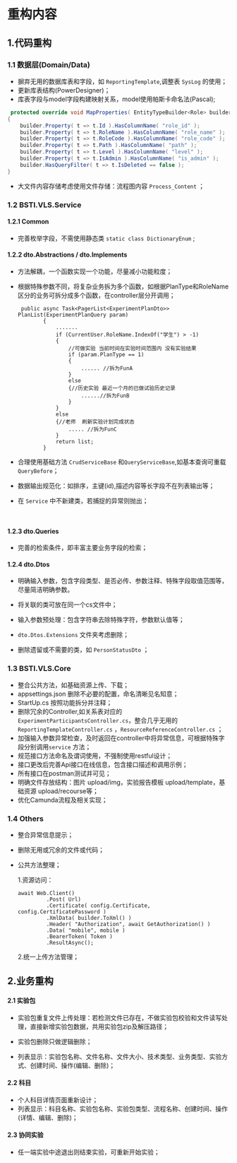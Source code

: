 # 重构内容

## 1.代码重构

###  1.1 数据层(Domain/Data)

-    摒弃无用的数据库表和字段，如  `ReportingTemplate`,调整表 `SysLog` 的使用；
-    更新库表结构(PowerDesigner)；
-    库表字段与model字段构建映射关系，model使用帕斯卡命名法(Pascal);

```c#
 protected override void MapProperties( EntityTypeBuilder<Role> builder ) 
{
	builder.Property( t => t.Id ).HasColumnName( "role_id" );
   	builder.Property( t => t.RoleName ).HasColumnName( "role_name" );
   	builder.Property( t => t.RoleCode ).HasColumnName( "role_code" );
	builder.Property( t => t.Path ).HasColumnName( "path" );
	builder.Property( t => t.Level ).HasColumnName( "level" );
	builder.Property( t => t.IsAdmin ).HasColumnName( "is_admin" );
	builder.HasQueryFilter( t => t.IsDeleted == false );
}
```

- 大文件内容存储考虑使用文件存储：流程图内容 `Process_Content` ；



### 1.2 BSTI.VLS.Service

####    1.2.1 Common

- 完善枚举字段，不需使用静态类 `static class DictionaryEnum` ;

  

####    1.2.2 dto.Abstractions / dto.Implements

- 方法解耦，一个函数实现一个功能，尽量减小功能粒度；

- 根据特殊参数不同，将复杂业务拆为多个函数，如根据PlanType和RoleName区分的业务可拆分成多个函数，在controller层分开调用；

  ```
   public async Task<PagerList<ExperimentPlanDto>> PlanList(ExperimentPlanQuery param)
          {
              .......
              if (CurrentUser.RoleName.IndexOf("学生") > -1)
              {
                  //可做实验 当前时间在实验时间范围内 没有实验结果
                  if (param.PlanType == 1)
                  {
                      ...... //拆为FunA
                  }
                  else
                  {//历史实验 最近一个月的已做试验历史记录
                      ......//拆为FunB
                  }
              }
              else
              {//老师  刷新实验计划完成状态
                  ..... //拆为FunC
              }
              return list;
          }
  ```

  

- 合理使用基础方法 `CrudServiceBase`  和`QueryServiceBase`,如基本查询可重载 `QueryBefore`；

- 数据输出规范化：如排序，主键(id),描述内容等长字段不在列表输出等；

- 在 `Service` 中不新建类，若捕捉的异常则抛出；

  ​     

#### 1.2.3 dto.Queries

- 完善的检索条件，即丰富主要业务字段的检索；

  

#### 1.2.4 dto.Dtos

- 明确输入参数，包含字段类型、是否必传、参数注释、特殊字段取值范围等，尽量简洁明确参数。

- 将关联的类可放在同一个cs文件中；

- 输入参数预处理：包含字符串去除特殊字符，参数默认值等；

- `dto.Dtos.Extensions` 文件夹考虑删除；

- 删除遗留或不需要的类，如 `PersonStatusDto` ；

   

### 1.3 BSTI.VLS.Core

-  整合公共方法，如基础资源上传、下载；
- appsettings.json 删除不必要的配置，命名清晰见名知意；
- StartUp.cs 按照功能拆分并注释；
- 删除冗余的Controller,如关系表对应的 `ExperimentParticipantsController.cs`，整合几乎无用的`ReportingTemplateController.cs` ，`ResourceReferenceController.cs` ；
- 加强输入参数异常检查，及时返回在controller中将异常信息，可根据特殊字段分别调用`service` 方法；
- 规范接口方法命名及谓词使用，不强制使用restful设计；
- 接口更改后完善Api接口在线信息，包含接口描述和调用示例；
- 所有接口在postman测试并可见；
- 明确文件存放结构：图片 upload/img，实验报告模板 upload/template，基础资源 upload/recourse等；
- 优化Camunda流程及相关实现；



###  1.4 Others

-  整合异常信息提示；

- 删除无用或冗余的文件或代码；

- 公共方法整理；

  1.资源访问：

  ```
  await Web.Client()
           .Post( Url)
           .Certificate( config.Certificate, config.CertificatePassword )
           .XmlData( builder.ToXml() )
           .Header( "Authorization", await GetAuthorization() )
           .Data( "mobile", mobile )
           .BearerToken( Token )
           .ResultAsync();
  ```

   2.统一上传方法管理；



## 2.业务重构

#### 2.1 实验包

- 实验包重复文件上传处理：若检测文件已存在，不做实验包校验和文件读写处理，直接新增实验包数据，共用实验包zip及解压路径；

- 实验包删除只做逻辑删除；

- 列表显示：实验包名称、文件名称、文件大小、技术类型、业务类型、实验方式、创建时间、操作(编辑、删除)；

  

#### 2.2 科目

- 个人科目详情页面重新设计；
-  列表显示：科目名称、实验包名称、实验包类型、流程名称、创建时间、操作(详情、编辑、删除)；



#### 2.3 协同实验

- 任一端实验中途退出则结束实验，可重新开始实验；